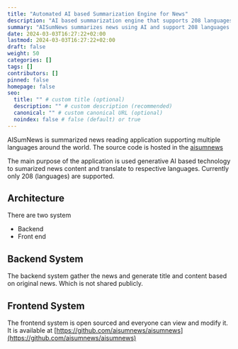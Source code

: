 ```yaml
---
title: "Automated AI based Summarization Engine for News"
description: "AI based summarization engine that supports 208 languages around the world"
summary: "AISumNews summarizes news using AI and support 208 languages around the world"
date: 2024-03-03T16:27:22+02:00
lastmod: 2024-03-03T16:27:22+02:00
draft: false
weight: 50
categories: []
tags: []
contributors: []
pinned: false
homepage: false
seo:
  title: "" # custom title (optional)
  description: "" # custom description (recommended)
  canonical: "" # custom canonical URL (optional)
  noindex: false # false (default) or true
---
```


AISumNews is summarized news reading application supporting multiple languages around the world. The source code is hosted in the [aisumnews](https://github.com/aisumnews/aisumnews)

The main purpose of the application is used generative AI based technology to sumarized news content and translate to respective languages. Currently only 208 (languages) are supported.

## Architecture
There are two system 
 - Backend
 - Front end

## Backend System
The backend system gather the news and generate title and content based on original news. Which is not shared publicly.

## Frontend System
The frontend system is open sourced and everyone can view and modify it. It is available at [https://github.com/aisumnews/aisumnews](https://github.com/aisumnews/aisumnews)
